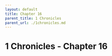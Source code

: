 ```yaml
---
layout: default
title: Chapter 16
parent_title: 1 Chronicles
parent_url: ./1chronicles.md
---
```


# 1 Chronicles - Chapter 16
